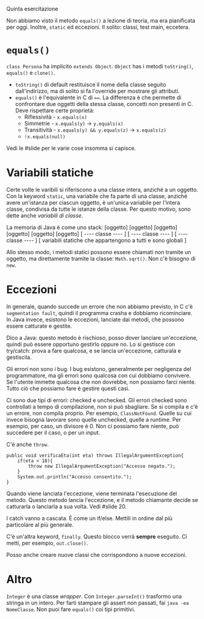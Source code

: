 Quinta esercitazione

Non abbiamo visto il metodo `equals()` a lezione di teoria, ma era pianificata per oggi.
Inoltre, `static` ed eccezioni.
Il solito: classi, test main, eccetera.

# `equals()`

`class Persona` ha implicito `extends Object`.
`Object` has i metodi `toString()`, `equals()` e `clone()`.
* `toString()` di default restituisce il nome della classe seguito dall'indirizzo, ma di solito si fa l'override per mostrare gli attributi.
* `equals()` è l'equivalente in C di `==`. La differenza è che permette di confrontare due oggetti della stessa classe, concetti non presenti in C. Deve rispettare certe proprietà:
    * Riflessività - `x.equals(x)`
    * Simmetrie - `x.equals(y)` → `y.equals(x)`
    * Transitività - `x.equals(y) && y.equals(z)` → `x.equals(z)`
    * `!x.equals(null)`

Vedi le #slide per le varie cose insomma si capisce.

# Variabili statiche

Certe volte le varibili si riferiscono a una classe intera, anziché a un oggetto. Con la keyword `static`, una variabile che fa parte di una classe, anziché avere un'istanza per ciascun oggetto, è un'unica variabile per l'intera classe, condivisa da tutte le istanze della classe. Per questo motivo, sono dette anche *variabili di classe*.

La memoria di Java è come uno stack:
[oggetto]  [oggetto] [oggetto]  [oggetto] [oggetto]  [oggetto] 
[ ---- classe ---- ] [ ---- classe ---- ] [ ---- classe ---- ]
[ variabili statiche che appartengono a tutti e sono globali ]

Allo stesso modo, i metodi statici possono essere chiamati non tramite un oggetto, ma direttamente tramite la classe: `Math.sqrt()`. Non c'è bisogno di `new`.

# Eccezioni

In generale, quando succede un errore che non abbiamo previsto, in C c'è `segmentation fault`, quindi il programma crasha e dobbiamo ricominciare. In Java invece, esistono le eccezioni, lanciate dai metodi, che possono essere catturate e gestite.

Dico a Java: questo metodo è rischioso, posso dover lanciare un'eccezione, quindi può essere opportuno gestirlo oppure no. Lo si gestisce con try/catch: prova a fare qualcosa, e se lancia un'eccezione, catturala e gestiscila.

Gli errori non sono i bug. I bug esistono, generalmente per negligenza del programmatore, ma gli errori sono qualcosa con cui dobbiamo convivere. Se l'utente immette qualcosa che non dovrebbe, non possiamo farci niente. Tutto ciò che possiamo fare è gestire questi casi.

Ci sono due tipi di errori: checked e unchecked. Gli errori checked sono controllati a tempo di compilazione, non si può sbagliare. Se si compila e c'è un errore, non compila proprio. Per esempio, `ClassNotFound`. Quelle su cui invece bisogna lavorare sono quelle unchecked, quelle a runtime. Per esempio, per caso, un divisore è $0$. Non ci possiamo fare niente, può succedere per il caso, o per un input.

C'è anche `throw`.
```
public void verificaEta(int eta) throws IllegalArgumentException{
    if(eta < 18){
        throw new IllegalArgumentException("Accesso negato.");
    }
    System.out.println("Accesso consentito.");
}
```
Quando viene lanciata l'eccezione, viene terminata l'esecuzione del metodo. Questo metodo lancia l'eccezione, e il metodo chiamante decide se catturarla o lanciarla a sua volta. Vedi #slide 20.

I catch vanno a cascata. È come un if/else. Mettili in ordine dal più particolare al più generale.

C'è un'altra keyword, `finally`. Questo blocco verrà **sempre** eseguito. Ci metti, per esempio, `out.close()`.

Posso anche creare nuove classi che corrispondono a nuove eccezioni.

# Altro

`Integer` è una classe *wrapper*. Con `Integer.parseInt()` trasformo una stringa in un intero.
Per farti stampare gli assert non passati, fai `java -ea NomeClasse`.
Non puoi fare `equals()` coi tipi primitivi.